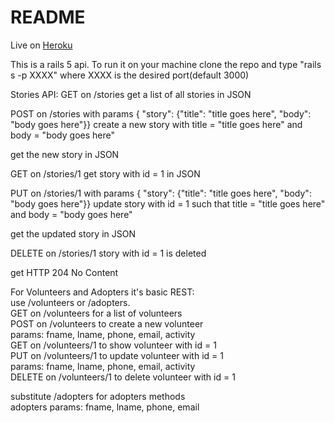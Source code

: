 # README
Live on [Heroku](https://agile-harbor-27543.herokuapp.com/)

This is a rails 5 api.  To run it on your machine clone the repo and type "rails s -p XXXX" where XXXX is the desired port(default 3000)

Stories API:
GET on /stories
  get a list of all stories in JSON

POST on /stories with params { "story": {"title": "title goes here", "body": "body goes here"}}
  create a new story with title = "title goes here" and body = "body goes here"

  get the new story in JSON

GET on /stories/1
  get story with id = 1 in JSON

PUT on /stories/1 with params { "story": {"title": "title goes here", "body": "body goes here"}}
  update story with id = 1 such that title = "title goes here" and body = "body goes here"

  get the updated story in JSON

DELETE on /stories/1
  story with id = 1 is deleted

  get HTTP 204 No Content

For Volunteers and Adopters it's basic REST:  
use /volunteers or /adopters.  
GET    on /volunteers for a list of volunteers  
POST   on /volunteers to create a new volunteer  
  params: fname, lname, phone, email, activity  
GET    on /volunteers/1 to show volunteer with id = 1  
PUT    on /volunteers/1 to update volunteer with id = 1  
  params: fname, lname, phone, email, activity  
DELETE on /volunteers/1 to delete volunteer with id = 1  

substitute /adopters for adopters methods  
adopters params: fname, lname, phone, email
